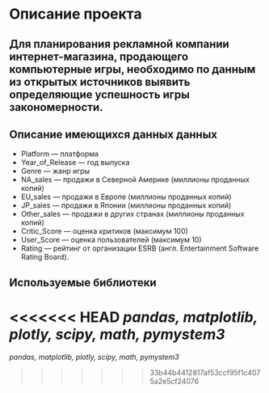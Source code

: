 # Описание проекта 

## Для планирования рекламной компании интернет-магазина, продающего компьютерные игры, необходимо по данным из открытых источников  выявить определяющие успешность игры закономерности.

## Описание имеющихся данных данных
- Platform — платформа
- Year_of_Release — год выпуска
- Genre — жанр игры
- NA_sales — продажи в Северной Америке (миллионы проданных копий)
- EU_sales — продажи в Европе (миллионы проданных копий)
- JP_sales — продажи в Японии (миллионы проданных копий)
- Other_sales — продажи в других странах (миллионы проданных копий)
- Critic_Score — оценка критиков (максимум 100)
- User_Score — оценка пользователей (максимум 10)
- Rating — рейтинг от организации ESRB (англ. Entertainment Software Rating Board). 

## Используемые библиотеки 
<<<<<<< HEAD
*pandas, matplotlib, plotly, scipy, math, pymystem3*
=======
*pandas, matplotlib, plotly, scipy, math, pymystem3*
>>>>>>> 33b44b4412817af53ccf95f1c4075a2e5cf24076
